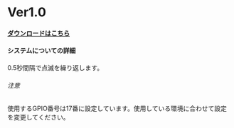 # Ver1.0

#### [ダウンロードはこちら](https://github.com/kazu71/python/blob/6a094e7cedfaa326c9b987b9a4858d1535dc422d/raspberrypi/GPIO_LED_Control/Ver1.0/LED.py)

#### システムについての詳細
0.5秒間隔で点滅を繰り返します。<br>
###### 注意
使用するGPIO番号は17番に設定しています。使用している環境に合わせて設定を変更してください。
